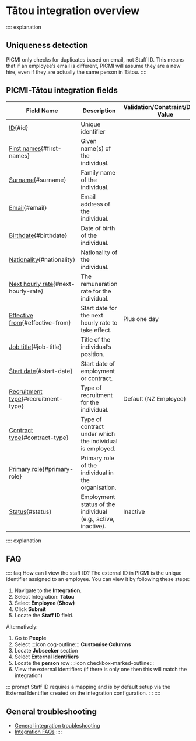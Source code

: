# Tātou integration overview

:::: explanation
## Uniqueness detection

PICMI only checks for duplicates based on email, not Staff ID. This means that if an employee’s email is different, PICMI will assume they are a new hire, even if they are actually the same person in Tātou.
::::

## PICMI-Tātou integration fields

| Field Name                                               | Description                                                   | Validation/Constraint/Default Value | Source                    |
|----------------------------------------------------------|---------------------------------------------------------------|-------------------------------------|---------------------------|
| [ID](#id){#id}                                           | Unique identifier                                             |                                     | Integration Configuration |
| [First names](#first-names){#first-names}                | Given name(s) of the individual.                              |                                     | Personal Information      |
| [Surname](#surname){#surname}                            | Family name of the individual.                                |                                     | Personal Information      |
| [Email](#email){#email}                                  | Email address of the individual.                              |                                     | Personal Information      |
| [Birthdate](#birthdate){#birthdate}                      | Date of birth of the individual.                              |                                     | Personal Information      |
| [Nationality](#nationality){#nationality}                | Nationality of the individual.                                |                                     | Personal Information      |
| [Next hourly rate](#next-hourly-rate){#next-hourly-rate} | The remuneration rate for the individual.                     |                                     | Job                       |
| [Effective from](#effective-from){#effective-from}       | Start date for the next hourly rate to take effect.           | Plus one day                        | Job                       |
| [Job title](#job-title){#job-title}                      | Title of the individual’s position.                           |                                     | Job                       |
| [Start date](#start-date){#start-date}                   | Start date of employment or contract.                         |                                     | Job                       |
| [Recruitment type](#recruitment-type){#recruitment-type} | Type of recruitment for the individual.                       | Default (NZ Employee)               | Integration Configuration |
| [Contract type](#contract-type){#contract-type}          | Type of contract under which the individual is employed.      |                                     | Integration Configuration |
| [Primary role](#primary-role){#primary-role}             | Primary role of the individual in the organisation.           |                                     | Integration Configuration |
| [Status](#status){#status}                               | Employment status of the individual (e.g., active, inactive). | Inactive                            | Integration Configuration |

:::: explanation
## FAQ

:::: faq How can I view the staff ID?
The external ID in PICMI is the unique identifier assigned to an employee. You can view it by following these steps:

1. Navigate to the **Integration**.
2. Select Integration: **Tātou**
3. Select **Employee (Show)**
4. Click **Submit**
5. Locate the **Staff ID** field.

Alternatively:

1. Go to **People**
2. Select :::icon cog-outline::: **Customise Columns**
3. Locate **Jobseeker** section
4. Select **External Identifiers**
5. Locate the **person** row :::icon checkbox-marked-outline:::
6. View the external identifiers (if there is only one then this will match the integration)

::: prompt
Staff ID requires a mapping and is by default setup via the External Identifier created on the integration configuration.
:::
::::

## General troubleshooting

- [General integration troubleshooting](integrations#troubleshooting)
- [Integration FAQs](../faqs#integrations)
::::
